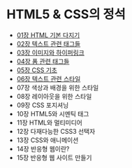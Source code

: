 # HTML5 & CSS의 정석

- [01장 HTML 기본 다지기](ch01/README.md)
- [02장 텍스트 관련 태그들](ch02/README.md)
- [03장 이미지와 하이퍼링크](ch03/README.md)
- [04장 폼 관련 태그들](ch04/README.md)
- [05장 CSS 기초](ch05/README.md)
- [06장 텍스트 관련 스타일](ch06/README.md)
- 07장 색상과 배경을 위한 스타일
- 08장 레이아웃을 위한 스타일
- 09장 CSS 포지셔닝
- 10장 HTML5와 시멘틱 태그
- 11장 HTML와 멀티미디어
- 12장 다재다능한 CSS3 선택자
- 13장 CSS와 애니메이션
- 14장 반응형 웹이란?
- 15장 반응형 웹 사이트 만들기
